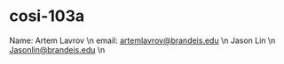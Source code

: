 # cosi-103a
Name: Artem Lavrov \n
email: artemlavrov@brandeis.edu \n
Jason Lin \n
Jasonlin@brandeis.edu \n

